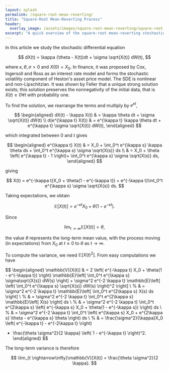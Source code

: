 ```yaml
---
layout: splash
permalink: /square-root-mean-reverting/
title: "Square-Root Mean-Reverting Process"
header:
  overlay_image: /assets/images/square-root-mean-reverting/square-root-mean-reverting-splash.jpeg
excerpt: "A quick overview of the square-root mean-reverting stochastic differential equation"
---
```


In this article we study the stochastic differential equation

$$
dX(t) = \kappa (\theta - X(t))dt + \sigma \sqrt{X(t)} dW(t),
$$

where $\kappa, \theta, \sigma > 0$ and $X(0) = X_0$. In finance, it was proposed by Cox, Ingersoll and Ross as an interest rate model and forms the stochastic volatility component of Heston's asset price model. The SDE is nonlinear and non-Lipschitzian. It was shown by Feller that a unique strong solution exists; this solution preserves the nonnegativity of the initial data, that is $X(t) \ge 0 \forall t$ with probability one.


To find the solution, we rearrange the terms and multiply by $e^{\kappa t}$,

$$
\begin{aligned}
dX(t) - \kappa X(t) & = \kappa \theta dt + \sigma \sqrt{X(t)} dW(t) \\
d(e^{\kappa t} X(t)) & = e^{\kappa t} \kappa \theta dt + e^{\kappa t} \sigma \sqrt{X(t)} dW(t),
\end{aligned}
$$

which integrated between 0 and $t$ gives

$$
\begin{aligned}
e^{\kappa t} X(t) & = X_0 + \int_0^t e^{\kappa s} \kappa \theta ds + \int_0^t e^{\kappa s} \sigma \sqrt{X(s)} ds \\
& = X_0 + \theta \left( e^{\kappa t} - 1 \right)+ \int_0^t e^{\kappa s} \sigma \sqrt{X(s)} ds,
\end{aligned}
$$

giving

$$
X(t) = e^{-\kappa t}X_0 + \theta(1 - e^{-\kappa t}) + e^{-\kappa t}\int_0^t e^{\kappa s} \sigma \sqrt{X(s)} ds.
$$

Taking expectations, we obtain

$$
\mathbb{E}[X(t)] = e^{-\kappa t} X_0 + \theta(1 - e^{-\kappa t}).
$$

Since

$$
\lim_{t\rightarrow\infty} \mathbb{E}[X(t)] = \theta,
$$

the value $\theta$ represents the long-term mean value, with the process moving (in expectations) from $X_0$ at $t \approx 0$ to $\theta$ as $t \rightarrow\infty$.

To compute the variance, we need $\mathbb{E}[X(t)^2]$. From easy computations we have

$$
\begin{aligned}
\mathbb{V}[X(t)] & = 2 \left( e^{-\kappa t} X_0 + \theta(1 - e^{-\kappa t}) \right)
\mathbb{E}\left[
\int_0^t e^{\kappa s} \sigma\sqrt{X(s)} dW(s)
\right] +
\sigma^2 e^{-2 \kappa t} \mathbb{E}\left[ \left(
\int_0^t e^{\kappa s} \sqrt{X(s)} dW(s) \right)^2
\right] \\
%
& = \sigma^2 e^{-2 \kappa t} \mathbb{E}\left[
    \int_0^t e^{2\kappa s} X(s) ds
\right] \\
%
& = \sigma^2 e^{-2 \kappa t} \int_0^t e^{2\kappa s} \mathbb{E}\left[ X(s) \right] ds \\
%
& = \sigma^2 e^{-2 \kappa t} \int_0^t e^{2\kappa s} \left( e^{-\kappa s} X_0 + \theta(1 - e^{-\kappa s}) \right) ds \\
%
& = \sigma^2 e^{-2 \kappa t} \int_0^t \left( e^{\kappa s} X_0 + e^{2\kappa s} \theta - e^{\kappa s} \theta \right) ds \\
%
& = \frac{\sigma^2}{\kappa}X_0 \left( e^{-\kappa t} - e^{-2\kappa t} \right)
   + \frac{\theta \sigma^2}{2 \kappa} \left( 1 - e^{-\kappa t} \right)^2.
\end{aligned}
$$

The long-term variance is therefore

$$
\lim_{t \rightarrow\infty}\mathbb{V}[X(t)] = \frac{\theta \sigma^2}{2 \kappa}.
$$
